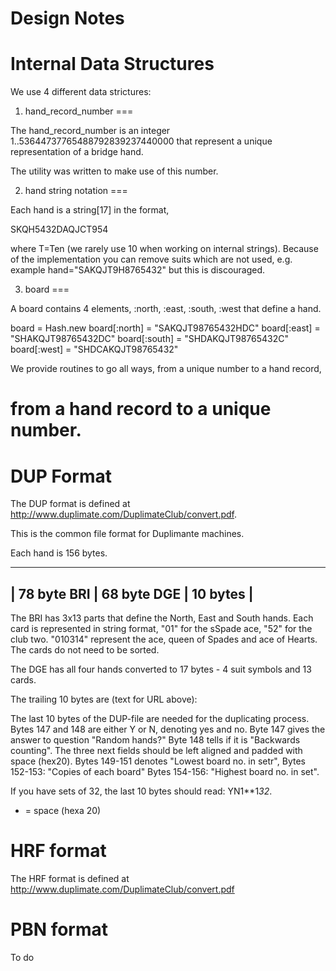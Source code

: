Design Notes
==


Internal Data Structures
==

We use 4 different data strictures:

1. hand_record_number
===

The hand_record_number is an integer 1..53644737765488792839237440000 that
represent a unique representation of a bridge hand.

The utility was written to make use of this number.

2. hand string notation
===

Each hand is a string[17] in the format,

  SKQH5432DAQJCT954

where T=Ten (we rarely use 10 when working on internal strings).
Because of the implementation you can remove suits which are not used, e.g.
example hand="SAKQJT9H8765432" 
but this is discouraged.

3. board
===

A board contains 4 elements, :north, :east, :south, :west that define a hand.

  board = Hash.new
  board[:north] = "SAKQJT98765432HDC"
  board[:east]  = "SHAKQJT98765432DC"
  board[:south] = "SHDAKQJT98765432C"
  board[:west]  = "SHDCAKQJT98765432"

We provide routines to go all ways, from a unique number to a hand record,
# from a hand record to a unique number.


DUP Format
==

The DUP format is defined at http://www.duplimate.com/DuplimateClub/convert.pdf.

This is the common file format for Duplimante machines.

Each hand is 156 bytes.

  -----------------------------------------------
  |  78 byte BRI    |   68 byte DGE  | 10 bytes |
  -----------------------------------------------

The BRI has 3x13 parts that define the North, East and South hands. Each card is represented in string format, "01" for the sSpade ace, "52" for the club two. "010314" represent the ace, queen of Spades and ace of Hearts. The cards do not need to be sorted.

The DGE has all four hands converted to 17 bytes - 4 suit symbols and 13 cards.

The trailing 10 bytes are (text for URL above):


The last 10 bytes of the DUP-file are needed for the
duplicating process.
Bytes 147 and 148 are either Y or N, denoting yes and no.
Byte 147 gives the answer to question "Random hands?"
Byte 148 tells if it is "Backwards counting".
The three next fields should be left aligned and padded
with space (hex20).
Bytes 149-151 denotes "Lowest board no. in setr",
Bytes 152-153: "Copies of each board"
Bytes 154-156: "Highest board no. in set".

If you have sets of 32, the last 10 bytes should read:
YN1**1*32*.
* = space (hexa 20)

HRF format
==

The HRF format is defined at http://www.duplimate.com/DuplimateClub/convert.pdf

PBN format
==

To do

